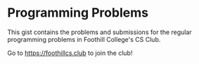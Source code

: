 # Programming Problems

This gist contains the problems and submissions for the regular programming problems in Foothill College's CS Club.

Go to https://foothillcs.club to join the club!
